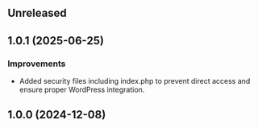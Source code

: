 ## Unreleased

## 1.0.1 (2025-06-25)

### Improvements
- Added security files including index.php to prevent direct access and ensure proper WordPress integration.

## 1.0.0 (2024-12-08)
